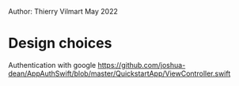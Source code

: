 Author:
Thierry Vilmart
May 2022

# Design choices

Authentication with google
https://github.com/joshua-dean/AppAuthSwift/blob/master/QuickstartApp/ViewController.swift



